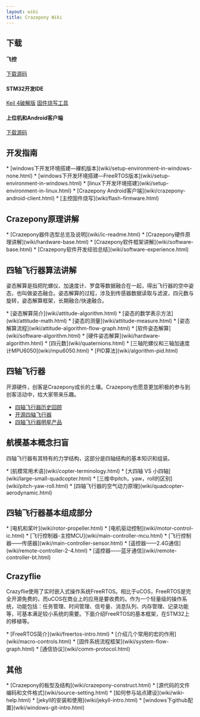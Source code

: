 ```yaml
---
layout: wiki
title: Crazepony Wiki
---
```


<h2>下载</h2>
<div class="col-sm-4">
  <h4>飞控</h4>
  <p><strong></strong></p>
  <p>
    <a href="" class="btn btn-lg btn-outline" role="button" target="_blank" >下载源码</a>
  </p>
</div>
<div class="col-sm-4">
  <h4>STM32开发IDE</h4>
  <p><strong></strong></p>
  <p>
    <a href="" class="btn btn-lg btn-outline" role="button" target="_blank" >Keil 4破解版</a>
    <a href="" class="btn btn-lg btn-outline" role="button" target="_blank" >固件烧写工具</a>
  </p>
</div>
<div class="col-sm-4">
  <h4>上位机和Android客户端</h4>
  <p><strong></strong></p>
  <p>
    <a href="" class="btn btn-lg btn-outline" role="button" target="_blank" >下载源码</a>
  </p>
</div>


<h2>开发指南</h2>
* [windows下开发环境搭建—裸机版本](wiki/setup-environment-in-windows-none.html)
* [windows下开发环境搭建—FreeRTOS版本](wiki/setup-environment-in-windows.html)
* [linux下开发环境搭建](wiki/setup-environment-in-linux.html)
* [Crazepony Android客户端](wiki/crazepony-android-client.html)
* [主控固件烧写](wiki/flash-firmware.html)

<h2>Crazepony原理讲解</h2>
* [Crazepony器件选型总览及说明](wiki/ic-readme.html)
* [Crazepony硬件原理讲解](wiki/hardware-base.html)
* [Crazepony软件框架讲解](wiki/software-base.html)
* [Crazepony软件开发经验总结](wiki/software-experience.html)

<h2>四轴飞行器算法讲解</h2>
<p>姿态解算是指把陀螺仪、加速度计、罗盘等数据融合在一起，得出飞行器的空中姿态，也叫做姿态融合。姿态解算的过程，涉及到传感器数据读取与滤波，四元数与旋转，姿态解算框架，长期融合/快速融合。</p>
* [姿态解算简介](wiki/attitude-algorithm.html)
* [姿态的数学表示方法](wiki/attitude-math.html)
* [姿态的测量](wiki/attitude-measure.html)
* [姿态解算流程](wiki/attitude-algorithm-flow-graph.html)
* [软件姿态解算](wiki/software-algorithm.html)
* [硬件姿态解算](wiki/hardware-algorithm.html)
* [四元数](wiki/quaternions.html)
* [三轴陀螺仪和三轴加速度计MPU6050](wiki/mpu6050.html)
* [PID算法](wiki/algorithm-pid.html)

<h2>四轴飞行器</h2>
<p>开源硬件，创客是Crazepony成长的土壤。Crazepony也愿意更加积极的参与到创客活动中，给大家带来乐趣。</p>

* [四轴飞行器历史回顾](wiki/quadcopter-history.html)
* [开源四轴飞行器](wiki/opensource-quadcopter.html)
* [四轴飞行器明星产品](wiki/quadcopter-star.html)

<h2>航模基本概念扫盲</h2>
<p>四轴飞行器有其特有的力学结构，这部分是四轴结构的基本知识和组装。</p>
* [航模常用术语](wiki/copter-terminology.html)
* [大四轴 VS 小四轴](wiki/large-small-quadcopter.html)
* [三维中pitch，yaw，roll的区别](wiki/pitch-yaw-roll.html)
* [四轴飞行器的空气动力原理](wiki/quadcopter-aerodynamic.html)

<h2>四轴飞行器基本组成部分</h2>
* [电机和桨叶](wiki/rotor-propeller.html)
* [电机驱动控制](wiki/motor-control-ic.html)
* [飞行控制器-主控MCU](wiki/main-controller-mcu.html)
* [飞行控制器——传感器](wiki/main-controller-sensor.html)
* [遥控器——2.4G通信](wiki/remote-controller-2-4.html)
* [遥控器——蓝牙通信](wiki/remote-controller-bt.html)


<h2>Crazyflie</h2>
<p>Crazyflie使用了实时嵌入式操作系统FreeRTOS。相比于uCOS，FreeRTOS是完全开源免费的，而uCOS在商业上的应用是要收费的。作为一个轻量级的操作系统，功能包括：任务管理、时间管理、信号量、消息队列、内存管理、记录功能等，可基本满足较小系统的需要。下面介绍FreeRTOS的基本框架，在STM32上的移植等。</p>
* [FreeRTOS简介](wiki/freertos-intro.html)
* [介绍几个常用的宏的作用](wiki/macro-controls.html)
* [固件系统流程框架](wiki/system-flow-graph.html)
* [通信协议](wiki/comm-protocol.html)

<h2>其他</h2>
* [Crazepony的板型及结构](wiki/crazepony-construct.html)
* [源代码的文件编码和文件格式](wiki/source-setting.html)
* [如何参与站点建设](wiki/wiki-help.html)
* [jekyll的安装和使用](wiki/jekyll-intro.html)
* [windows下github配置](wiki/windows-git-intro.html)
